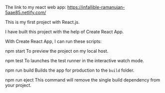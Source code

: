 The link to my react web app:
https://infallible-ramanujan-5aae85.netlify.com/

This is my first project with React.js.

I have built this project with the help of Create React App.

With Create React App, I can run these scripts:

npm start
To preview the project on my local host.

npm test
To launches the test runner in the interactive watch mode.

npm run build
Builds the app for production to the `build` folder.

npm run eject
This command will remove the single build dependency from your project.
